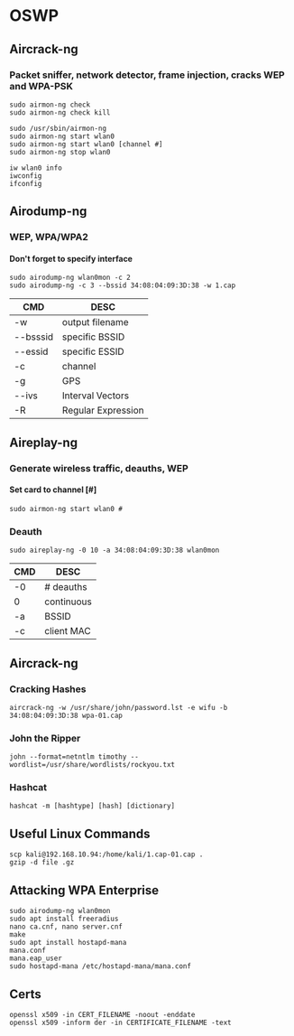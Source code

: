 # OSWP

## Aircrack-ng 
### Packet sniffer, network detector, frame injection, cracks WEP and WPA-PSK 
```
sudo airmon-ng check
sudo airmon-ng check kill

sudo /usr/sbin/airmon-ng
sudo airmon-ng start wlan0
sudo airmon-ng start wlan0 [channel #]
sudo airmon-ng stop wlan0

iw wlan0 info
iwconfig
ifconfig

```

## Airodump-ng 
### WEP, WPA/WPA2
#### Don't forget to specify interface
```
sudo airodump-ng wlan0mon -c 2
sudo airodump-ng -c 3 --bssid 34:08:04:09:3D:38 -w 1.cap
```
|CMD|DESC|
|-----|-----|
|-w|output filename| 
|--bsssid|specific BSSID|
|--essid|specific ESSID|
|-c|channel|
|-g|GPS|
|--ivs| Interval Vectors
|-R|Regular Expression|

## Aireplay-ng
### Generate wireless traffic, deauths, WEP
#### Set card to channel [#]
```
sudo airmon-ng start wlan0 # 
```
### Deauth
```
sudo aireplay-ng -0 10 -a 34:08:04:09:3D:38 wlan0mon
```
|CMD|DESC|
|-----|-----|
-0 |# deauths
0 | continuous
-a|BSSID
-c|client MAC

## Aircrack-ng
### Cracking Hashes
```
aircrack-ng -w /usr/share/john/password.lst -e wifu -b 34:08:04:09:3D:38 wpa-01.cap
```
### John the Ripper
```
john --format=netntlm timothy --wordlist=/usr/share/wordlists/rockyou.txt
```
### Hashcat
```
hashcat -m [hashtype] [hash] [dictionary]
```
## Useful Linux Commands
```
scp kali@192.168.10.94:/home/kali/1.cap-01.cap .
gzip -d file .gz
```
## Attacking WPA Enterprise
```
sudo airodump-ng wlan0mon
sudo apt install freeradius
nano ca.cnf, nano server.cnf
make
sudo apt install hostapd-mana
mana.conf
mana.eap_user
sudo hostapd-mana /etc/hostapd-mana/mana.conf
```
## Certs
```
openssl x509 -in CERT_FILENAME -noout -enddate
openssl x509 -inform der -in CERTIFICATE_FILENAME -text
```
